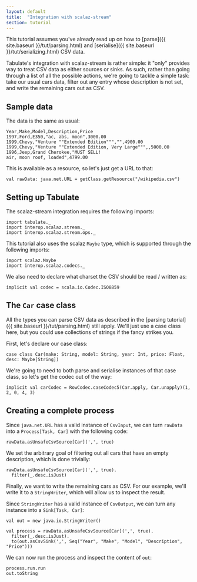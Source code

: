```yaml
---
layout: default
title:  "Integration with scalaz-stream"
section: tutorial
---
```

This tutorial assumes you've already read up on how to [parse]({{ site.baseurl }}/tut/parsing.html) and
[serialise]({{ site.baseurl }}/tut/serializing.html) CSV data.

Tabulate's integration with scalaz-stream is rather simple: it "only" provides way to treat CSV data as either sources
or sinks. As such, rather than going through a list of all the possible actions, we're going to tackle a simple task:
take our usual cars data, filter out any entry whose description is not set, and write the remaining cars out as CSV.

## Sample data
The data is the same as usual:

```
Year,Make,Model,Description,Price
1997,Ford,E350,"ac, abs, moon",3000.00
1999,Chevy,"Venture ""Extended Edition""","",4900.00
1999,Chevy,"Venture ""Extended Edition, Very Large""",,5000.00
1996,Jeep,Grand Cherokee,"MUST SELL!
air, moon roof, loaded",4799.00
```

This is available as a resource, so let's just get a URL to that:
 
```tut:silent
val rawData: java.net.URL = getClass.getResource("/wikipedia.csv")
```

## Setting up Tabulate
The scalaz-stream integration requires the following imports:

```tut:silent
import tabulate._
import interop.scalaz.stream._
import interop.scalaz.stream.ops._
```

This tutorial also uses the scalaz `Maybe` type, which is supported through the following imports:

```tut:silent
import scalaz.Maybe
import interop.scalaz.codecs._
```

We also need to declare what charset the CSV should be read / written as:
 
```tut:silent
implicit val codec = scala.io.Codec.ISO8859
```

## The `Car` case class
All the types you can parse CSV data as described in the [parsing tutorial]({{ site.baseurl }}/tut/parsing.html) still
apply. We'll just use a case class here, but you could use collections of strings if the fancy strikes you.

First, let's declare our case class:

```tut:silent
case class Car(make: String, model: String, year: Int, price: Float, desc: Maybe[String])
```

We're going to need to both parse and serialise instances of that case class, so let's get the codec out of the way:

```tut:silent
implicit val carCodec = RowCodec.caseCodec5(Car.apply, Car.unapply)(1, 2, 0, 4, 3)
```


## Creating a complete process
Since `java.net.URL` has a valid instance of `CsvInput`, we can turn `rawData` into a `Process[Task, Car]` with the
following code:

```tut:silent
rawData.asUnsafeCsvSource[Car](',', true)
```

We set the arbitrary goal of filtering out all cars that have an empty description, which is done trivially:

```tut:silent
rawData.asUnsafeCsvSource[Car](',', true).
  filter(_.desc.isJust)
```

Finally, we want to write the remaining cars as CSV. For our example, we'll write it to a `StringWriter`, which will
allow us to inspect the result.

Since `StringWriter` has a valid instance of `CsvOutput`, we can turn any instance into a `Sink[Task, Car]`:

```tut:silent
val out = new java.io.StringWriter()

val process = rawData.asUnsafeCsvSource[Car](',', true).
  filter(_.desc.isJust).
  to(out.asCsvSink(',', Seq("Year", "Make", "Model", "Description", "Price")))
```

We can now run the process and inspect the content of `out`:

```tut
process.run.run
out.toString
```